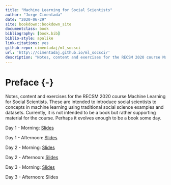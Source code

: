 ```yaml
--- 
title: "Machine Learning for Social Scientists"
author: "Jorge Cimentada"
date: "2020-06-29"
site: bookdown::bookdown_site
documentclass: book
bibliography: [book.bib]
biblio-style: apalike
link-citations: yes
github-repo: cimentadaj/ml_socsci
url: 'http\://cimentadaj.github.io/ml_socsci/'
description: "Notes, content and exercises for the RECSM 2020 course Machine Learning for Social Scientists."
---
```


# Preface {-}

Notes, content and exercises for the RECSM 2020 course Machine Learning for Social Scientists. These are intended to introduce social scientists to concepts in machine learning using traditional social science examples and datasets. Currently, it is not intended to be a book but rather supporting material for the course. Perhaps it evolves enough to be a book some day.

Day 1 - Morning: [Slides](./slides/day1_morning/01_introduction.html)

Day 1 - Afternoon: [Slides](./slides/day1_afternoon/02_regularization_afternoon.html)

Day 2 - Morning: [Slides](./slides/day2_morning/03_loss_trees.html)

Day 2 - Afternoon: [Slides](./slides/day2_afternoon/tree_methods.html)

Day 3 - Morning: [Slides](./slides/day3_morning/boosting_pca.html)

Day 3 - Afternoon: Slides

